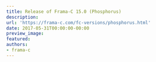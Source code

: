 ```yaml
---
title: Release of Frama-C 15.0 (Phosphorus)
description:
url: 'https://frama-c.com/fc-versions/phosphorus.html'
date: 2017-05-31T00:00:00-00:00
preview_image:
featured:
authors:
- frama-c
---
```



